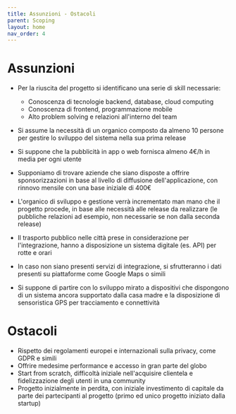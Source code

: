 ```yaml
---
title: Assunzioni - Ostacoli
parent: Scoping
layout: home
nav_order: 4
---
```

# Assunzioni
- Per la riuscita del progetto si identificano una serie di skill necessarie:
    - Conoscenza di tecnologie backend, database, cloud computing
    - Conoscenza di frontend, programmazione mobile
    - Alto problem solving e relazioni all'interno del team

- Si assume la necessità di un organico composto da almeno 10 persone per gestire lo sviluppo del sistema nella sua prima release
 
- Si suppone che la pubblicità in app o web fornisca almeno 4€/h in media per ogni utente

- Supponiamo di trovare aziende che siano disposte a offrire sponsorizzazioni in base al livello di diffusione dell'applicazione, con rinnovo mensile con una base iniziale di 400€

- L'organico di sviluppo e gestione verrà incrementato man mano che il progetto procede, in base alle necessità alle release da realizzare (le pubbliche relazioni ad esempio, non necessarie se non dalla seconda release)

- Il trasporto pubblico nelle città prese in considerazione per l'integrazione, hanno a disposizione un sistema digitale (es. API) per rotte e orari

- In caso non siano presenti servizi di integrazione, si sfrutteranno i dati presenti su piattaforme come Google Maps o simili

- Si suppone di partire con lo sviluppo mirato a dispositivi che dispongono di un sistema ancora supportato dalla casa madre e la disposizione di sensoristica GPS per tracciamento e connettività

# Ostacoli
- Rispetto dei regolamenti europei e internazionali sulla privacy, come GDPR e simili
- Offrire medesime performance e accesso in gran parte del globo
- Start from scratch, difficoltà iniziale nell'acquisire clientela e fidelizzazione degli utenti in una community
- Progetto inizialmente in perdita, con iniziale investimento di capitale da parte dei partecipanti al progetto (primo ed unico progetto iniziato dalla startup)
